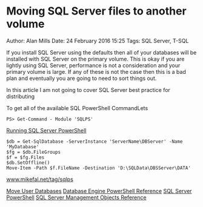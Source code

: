 Moving SQL Server files to another volume
=========================================
Author: Alan Mills
Date: 24 February 2016 15:25
Tags: SQL Server, T-SQL

If you install SQL Server using the defaults then all of your databases will be installed with SQL Server on the primary volume.  This is okay if you are lightly using SQL Server, performance is not a consideration and your primary volume is large.  If any of these is not the case then this is a bad plan and eventually you are going to need to sort things out.

In this article I am not going to cover SQL Server best practice for distributing

To get all of the available SQL PowerShell CommandLets
``` PS
PS> Get-Command - Module 'SQLPS'
```
[Running SQL Server PowerShell](https://technet.microsoft.com/en-us/library/cc281962(v=sql.105).aspx)

``` PS
$db = Get-SqlDatabase -ServerInstance 'ServerName\DBServer' -Name 'MyDatabase'
$fg = $db.FileGroups
$f = $fg.Files
$db.SetOffline()
Move-Item -Path $f.FileName -Destination 'D:\SQLData\DBSServer\DATA'
```

www.mikefal.net/tag/sqlps

[Move User Databases](msdn.microsoft.com/en-us/library/ms345483.aspx)
[Database Engine PowerShell Reference](msdn.microsoft.com/en-us/library/hh230864.aspx)
[SQL Server PowerShell](msdn.microsoft.com/en-us/library/hh245198.aspx)
[SQL Server Management Objects Reference](msdn.microsoft.com/en-us/library/mt571730.aspx)
